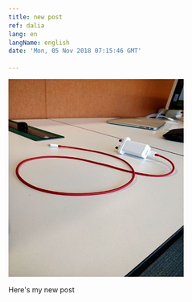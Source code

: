 ```yaml
---
title: new post
ref: dalia
lang: en
langName: english
date: 'Mon, 05 Nov 2018 07:15:46 GMT'

---
```

![](https://raw.githubusercontent.com/not-dalia/not-dalia.github.io/test/media/15414021369341541402136508_Photo_7c02b20.jpg)

Here's my new post